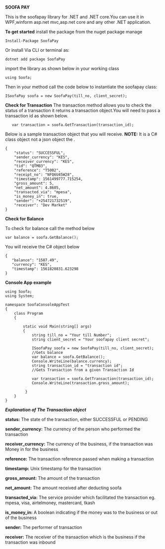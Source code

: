 **SOOFA PAY**

This is the soofapay library for .NET and .NET core.You can use it in WPF,winform asp.net mvc,asp.net core and any other .NET application.

**To get started**
install the package from the nuget package manage

`Install-Package SoofaPay`

Or install Via CLI or terminal as:

`dotnet add package SoofaPay`

 import the library as shown below in your working class

`using Soofa;`

Then in your method call the code below to instantiate the soofapay class:

```ISoofaPay soofa = new SoofaPay(till_no, client_secret);```

**Check for Transaction**
The transaction method allows you to check the status of a transaction it returns a transaction object.You will need to pass a transaction id as shown below.

```   var transaction = soofa.GetTransaction(transaction_id);```

Below is a sample transaction object that you will receive.
**NOTE:** It is a C# class object not a json object the .
```
{
    "status": "SUCCESSFUL",
    "sender_currency": "KES",
    "receiver_currency": "KES",
    "tid": "QTMB3",
    "reference": "T5002",
    "receipt_no": "NFQ6U45W28",
    "timestamp": 1561499777.715254,
    "gross_amount": 5,
    "net_amount": 4.8605,
    "transacted_via": "mpesa",
    "is_money_in": true,
    "sender": "+254721732519",
    "receiver": "Dev Market"
}
```

**Check for Balance**

To check for balance call the method below

```var balance = soofa.GetBalance();```

You will receive the C# object below

```
{ 
   "balance": "1587.49", 
   "currency": "KES", 
   "timestamp": 1561820831.623298
}
```

**Console App example**
```
using Soofa;
using System;

namespace SoofaConsoleAppTest
{
    class Program
    {
      
        static void Main(string[] args)
        {
            string till_no = "Your till Number";
            string client_secret = "Your soofapay client secret";

            ISoofaPay soofa = new SoofaPay(till_no, client_secret);
            //Gets balance
            var balance = soofa.GetBalance();
            Console.WriteLine(balance.currency);
            string transaction_id = "transaction id";
            //Gets Transaction from a given Transaction Id

            var transaction = soofa.GetTransaction(transaction_id);
            Console.WriteLine(transaction.gross_amount);
          
         }
    }
}
```
**_Explanation of The Transaction object_**

**status:** The state of the transaction, either SUCCESSFUL or PENDING

**sender\_currency:** The currency of the person who performed the transaction

**receiver\_currency:** The currency of the business, if the transaction was Money in for the business

**reference:** The transaction reference passed when making a transaction

**timestamp:** Unix timestamp for the transaction

**gross\_amount:** The amount of the transaction

**net\_amount:** The amount received after deducting soofa

**transacted\_via:** The service provider which facilitated the transaction eg. mpesa, visa, airtelmoney, mastercard, tkash

**is\_money\_in:** A boolean indicating if the money was to the business or out of the business

**sender:** The performer of transaction

**receiver:** The receiver of the transaction which is the business if the transaction was inbound
